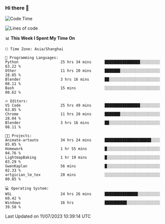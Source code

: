 ### Hi there 👋

<!--
**GwenKaplan/GwenKaplan** is a ✨ _special_ ✨ repository because its `README.md` (this file) appears on your GitHub profile.

Here are some ideas to get you started:

- 🔭 I’m currently working on ...
- 🌱 I’m currently learning ...
- 👯 I’m looking to collaborate on ...
- 🤔 I’m looking for help with ...
- 💬 Ask me about ...
- 📫 How to reach me: ...
- 😄 Pronouns: ...
- ⚡ Fun fact: ...
-->

<!--START_SECTION:waka-->
![Code Time](http://img.shields.io/badge/Code%20Time-171%20hrs%2014%20mins-blue)

![Lines of code](https://img.shields.io/badge/From%20Hello%20World%20I%27ve%20Written-2.4%20thousand%20lines%20of%20code-blue)

📊 **This Week I Spent My Time On** 

```text
🕑︎ Time Zone: Asia/Shanghai

💬 Programming Languages: 
Python                   25 hrs 34 mins      ████████████████░░░░░░░░░   63.22 % 
Other                    11 hrs 20 mins      ███████░░░░░░░░░░░░░░░░░░   28.05 % 
Blender                  3 hrs 16 mins       ██░░░░░░░░░░░░░░░░░░░░░░░   08.11 % 
Bash                     15 mins             ░░░░░░░░░░░░░░░░░░░░░░░░░   00.62 % 

🔥 Editors: 
VS Code                  25 hrs 49 mins      ████████████████░░░░░░░░░   63.85 % 
Chrome                   11 hrs 20 mins      ███████░░░░░░░░░░░░░░░░░░   28.04 % 
Blender                  3 hrs 16 mins       ██░░░░░░░░░░░░░░░░░░░░░░░   08.11 % 

🐱‍💻 Projects: 
Animate-artauto          34 hrs 24 mins      █████████████████████░░░░   85.05 % 
Homework                 1 hr 55 mins        █░░░░░░░░░░░░░░░░░░░░░░░░   04.76 % 
LightmapBaking           1 hr 19 mins        █░░░░░░░░░░░░░░░░░░░░░░░░   03.29 % 
GwenKaplan               56 mins             █░░░░░░░░░░░░░░░░░░░░░░░░   02.33 % 
artgician_lm_tex         20 mins             ░░░░░░░░░░░░░░░░░░░░░░░░░   00.85 % 

💻 Operating System: 
WSL                      24 hrs 26 mins      ███████████████░░░░░░░░░░   60.42 % 
Windows                  16 hrs              ██████████░░░░░░░░░░░░░░░   39.58 % 
```


 Last Updated on 11/07/2023 10:39:14 UTC
<!--END_SECTION:waka-->
